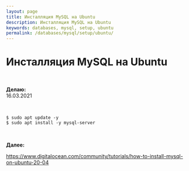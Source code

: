 ```yaml
---
layout: page
title: Инсталляция MySQL на Ubuntu
description: Инсталляция MySQL на Ubuntu
keywords: databases, mysql, setup, ubuntu
permalink: /databases/mysql/setup/ubuntu/
---
```


# Инсталляция MySQL на Ubuntu

<br/>

**Делаю:**  
16.03.2021

<br/>

```
$ sudo apt update -y
$ sudo apt install -y mysql-server
```

<br/>

**Далее:**

https://www.digitalocean.com/community/tutorials/how-to-install-mysql-on-ubuntu-20-04
